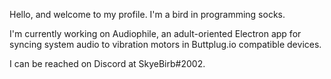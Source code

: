 Hello, and welcome to my profile. I'm a bird in programming socks.

I'm currently working on Audiophile, an adult-oriented Electron app for syncing system audio to vibration motors in Buttplug.io compatible devices.

I can be reached on Discord at SkyeBirb#2002. 

<!---
birdInProgrammingSocks/birdInProgrammingSocks is a ✨ special ✨ repository because its `README.md` (this file) appears on your GitHub profile.
You can click the Preview link to take a look at your changes.
--->
